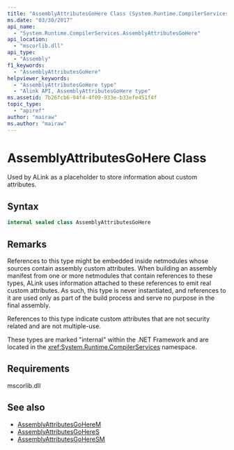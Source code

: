 ```yaml
---
title: "AssemblyAttributesGoHere Class (System.Runtime.CompilerServices)"
ms.date: "03/30/2017"
api_name: 
  - "System.Runtime.CompilerServices.AssemblyAttributesGoHere"
api_location:
  - "mscorlib.dll"
api_type: 
  - "Assembly"
f1_keywords: 
  - "AssemblyAttributesGoHere"
helpviewer_keywords: 
  - "AssemblyAttributesGoHere type"
  - "Alink API, AssemblyAttributesGoHere type"
ms.assetid: 7b26fcb6-94f4-4f09-933e-b33efe451f4f
topic_type: 
  - "apiref"
author: "mairaw"
ms.author: "mairaw"
---
```

# AssemblyAttributesGoHere Class

Used by ALink as a placeholder to store information about custom attributes.

## Syntax

```csharp
internal sealed class AssemblyAttributesGoHere
```

## Remarks

References to this type might be embedded inside netmodules whose sources contain assembly custom attributes. When building an assembly manifest from one or more netmodules that contain references to these types, ALink uses information attached to these references to emit real custom attributes. As such, this type is never instantiated, and references to it are used only as part of the build process and serve no purpose in the final assembly.

References to this type indicate custom attributes that are not security related and are not multiple-use.

These types are marked "internal" within the .NET Framework and are located in the <xref:System.Runtime.CompilerServices> namespace.

## Requirements

mscorlib.dll

## See also

- [AssemblyAttributesGoHereM](assemblyattributesgoherem.md)
- [AssemblyAttributesGoHereS](assemblyattributesgoheres.md)
- [AssemblyAttributesGoHereSM](assemblyattributesgoheresm.md)
